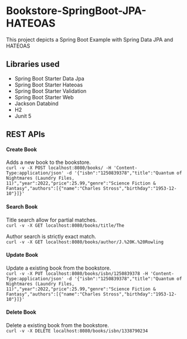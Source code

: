 # Bookstore-SpringBoot-JPA-HATEOAS
This project depicts a Spring Boot Example with Spring Data JPA and HATEOAS

## Libraries used
- Spring Boot Starter Data Jpa
- Spring Boot Starter Hateoas
- Spring Boot Starter Validation
- Spring Boot Starter Web
- Jackson Databind
- H2
- Junit 5

## REST APIs
#### Create Book
Adds a new book to the bookstore.\
`curl -v -X POST localhost:8080/books/ -H 'Content-Type:application/json' -d '{"isbn":"1250839378","title":"Quantum of Nightmares (Laundry Files, 11)","year":2022,"price":25.99,"genre":"Science Fiction & Fantasy","authors":[{"name":"Charles Stross","birthday":"1953-12-10"}]}'`

#### Search Book
Title search allow for partial matches.\
`curl -v -X GET localhost:8080/books/title/The`

Author search is strictly exact match.\
`curl -v -X GET localhost:8080/books/author/J.%20K.%20Rowling`

#### Update Book
Update a existing book from the bookstore.\
`curl -v -X PUT localhost:8080/books/isbn/1250839378 -H 'Content-Type:application/json' -d '{"isbn":"1250839378","title":"Quantum of Nightmares (Laundry Files, 11)","year":2022,"price":25.99,"genre":"Science Fiction & Fantasy","authors":[{"name":"Charles Stross","birthday":"1953-12-10"}]}'`

#### Delete Book
Delete a existing book from the bookstore.\
`curl -v -X DELETE localhost:8080/books/isbn/1338790234`

